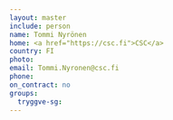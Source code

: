 ```yaml
---
layout: master
include: person
name: Tommi Nyrönen
home: <a href="https://csc.fi">CSC</a>
country: FI
photo:
email: Tommi.Nyronen@csc.fi
phone:
on_contract: no
groups:
  tryggve-sg:
---
```

